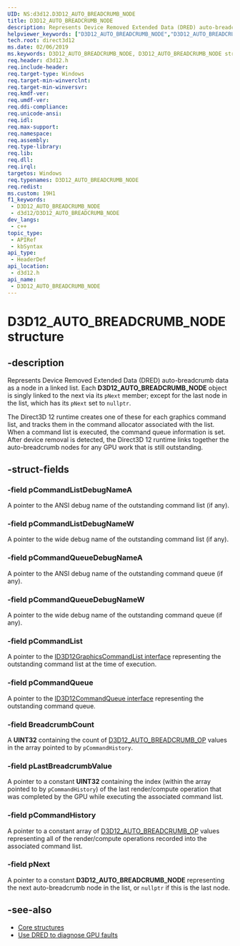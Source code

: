 ```yaml
---
UID: NS:d3d12.D3D12_AUTO_BREADCRUMB_NODE
title: D3D12_AUTO_BREADCRUMB_NODE
description: Represents Device Removed Extended Data (DRED) auto-breadcrumb data as a node in a linked list.
helpviewer_keywords: ["D3D12_AUTO_BREADCRUMB_NODE","D3D12_AUTO_BREADCRUMB_NODE structure","d3d12/D3D12_AUTO_BREADCRUMB_NODE","direct3d12.d3d12_auto_breadcrumb_node"]
tech.root: direct3d12
ms.date: 02/06/2019
ms.keywords: D3D12_AUTO_BREADCRUMB_NODE, D3D12_AUTO_BREADCRUMB_NODE structure, d3d12/D3D12_AUTO_BREADCRUMB_NODE, direct3d12.d3d12_auto_breadcrumb_node
req.header: d3d12.h
req.include-header: 
req.target-type: Windows
req.target-min-winverclnt: 
req.target-min-winversvr: 
req.kmdf-ver: 
req.umdf-ver: 
req.ddi-compliance: 
req.unicode-ansi: 
req.idl: 
req.max-support: 
req.namespace: 
req.assembly: 
req.type-library: 
req.lib: 
req.dll: 
req.irql: 
targetos: Windows
req.typenames: D3D12_AUTO_BREADCRUMB_NODE
req.redist: 
ms.custom: 19H1
f1_keywords:
 - D3D12_AUTO_BREADCRUMB_NODE
 - d3d12/D3D12_AUTO_BREADCRUMB_NODE
dev_langs:
 - c++
topic_type:
 - APIRef
 - kbSyntax
api_type:
 - HeaderDef
api_location:
 - d3d12.h
api_name:
 - D3D12_AUTO_BREADCRUMB_NODE
---
```


# D3D12_AUTO_BREADCRUMB_NODE structure


## -description

Represents Device Removed Extended Data (DRED) auto-breadcrumb data as a node in a linked list. Each **D3D12_AUTO_BREADCRUMB_NODE** object is singly linked to the next via its `pNext` member; except for the last node in the list, which has its `pNext` set to `nullptr`.

The Direct3D 12 runtime creates one of these for each graphics command list, and tracks them in the command allocator associated with the list. When a command list is executed, the command queue information is set. After device removal is detected, the Direct3D 12 runtime links together the auto-breadcrumb nodes for any GPU work that is still outstanding.

## -struct-fields

### -field pCommandListDebugNameA

A pointer to the ANSI debug name of the outstanding command list (if any).

### -field pCommandListDebugNameW

A pointer to the wide debug name of the outstanding command list (if any).

### -field pCommandQueueDebugNameA

A pointer to the ANSI debug name of the outstanding command queue (if any).

### -field pCommandQueueDebugNameW

A pointer to the wide debug name of the outstanding command queue (if any).

### -field pCommandList

A pointer to the [ID3D12GraphicsCommandList interface](nn-d3d12-id3d12graphicscommandlist.md) representing the outstanding command list at the time of execution.

### -field pCommandQueue

A pointer to the [ID3D12CommandQueue interface](nn-d3d12-id3d12commandqueue.md) representing the outstanding command queue.

### -field BreadcrumbCount

A **UINT32** containing the count of [D3D12_AUTO_BREADCRUMB_OP](ne-d3d12-d3d12_auto_breadcrumb_op.md) values in the array pointed to by `pCommandHistory`.

### -field pLastBreadcrumbValue

A pointer to a constant **UINT32** containing the index (within the array pointed to by `pCommandHistory`) of the last render/compute operation that was completed by the GPU while executing the associated command list.

### -field pCommandHistory

A pointer to a constant array of [D3D12_AUTO_BREADCRUMB_OP](ne-d3d12-d3d12_auto_breadcrumb_op.md) values representing all of the render/compute operations recorded into the associated command list.

### -field pNext

A pointer to a constant **D3D12_AUTO_BREADCRUMB_NODE** representing the next auto-breadcrumb node in the list, or `nullptr` if this is the last node.

## -see-also

* [Core structures](/windows/desktop/direct3d12/direct3d-12-structures)
* [Use DRED to diagnose GPU faults](/windows/desktop/direct3d12/use-dred)

